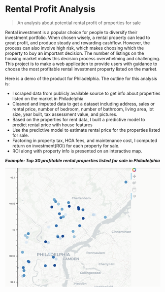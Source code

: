

# Rental Profit Analysis

> An analysis about potential rental profit of properties for sale

Rental investment is a popular choice for people to diversify their investment portfolio. When chosen wisely, a rental property can lead to great profit, and produce steady and rewarding cashflow. However, the process can also involve high risk,  which makes choosing which the property to buy an important decision. The number of listings on the housing market makes this decision process overwhelming and challenging. This project is to make a web application to provide users with guidance to choose the most profitable rental investment property listed on the market.  

Here is a demo of the product for Philadelphia. 
The outline for this analysis is:
- I scraped data from publicly available source to get info about properties listed on the market in Philadelphia
- Cleaned and imputed data to get a dataset including address, sales or rental price, number of bedroom, number of bathroom, living area, lot size, year built, tax assessment value, and pictures. 
- Based on the properties for rent data, I built a predictive model to predict rental price with house features
- Use the predictive model to estimate rental price for the properties listed for sale. 
- Factoring in property tax, HOA fees, and maintenance cost, I computed return on investment(ROI) for each property for sale. 
- ROI along with property info is presented on an interactive map. 


***Example: Top 30 profitable rental properties listed for sale in Philadelphia***

![Recordit GIF](Demo_Philly.gif)
